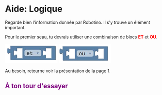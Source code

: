 # Aide: Logique

Regarde bien l'information donnée par Robotino. Il s'y trouve un élément important.

Pour le premier seau, tu devrais utiliser une combinaison de blocs **<span style="color: #ff0000">ET</span>** et **<span style="color: #ff0000">OU</span>**.

![Bloc ET][bloc_et_]
![Bloc OU][bloc_ou_]

Au besoin, retourne voir la présentation de la page 1.

## <span style="color: #800080">À ton tour d'essayer</span>


[bloc_et_]: img/logique_bloc_et.png
[bloc_ou_]: img/logique_bloc_ou.png
